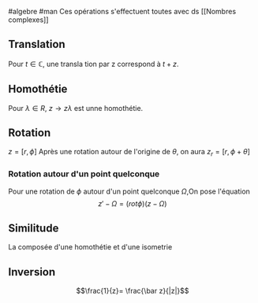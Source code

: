 #algebre #man
Ces opérations s'effectuent toutes avec ds [[Nombres complexes]]
## Translation
Pour $t \in \mathbb{C}$, une transla tion par z correspond à $t+z$.
## Homothétie
Pour $\lambda \in R$, $z\to z \lambda$ est unne homothétie.
## Rotation
$z =[r, \phi]$
Après une rotation autour de l'origine de $\theta$, on aura $z_r=[r, \phi+\theta]$
### Rotation autour d'un point quelconque
Pour une rotation de $\phi$ autour d'un point quelconque $\Omega$,On pose l'équation 
$$z'-\Omega=(rot\phi)(z-\Omega)$$
## Similitude
La composée d'une homothétie et d'une isometrie
## Inversion
$$\frac{1}{z}= \frac{\bar z}{|z|}$$
